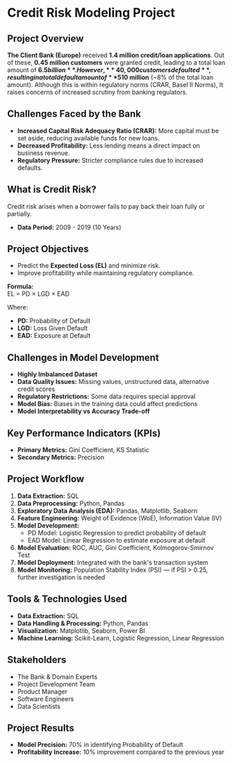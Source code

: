 # Credit Risk Modeling Project

## Project Overview  
**The Client Bank (Europe)** received **1.4 million credit/loan applications**. Out of these, **0.45 million customers** were granted credit, leading to a total loan amount of **$6.5 billion**.  
However, **40,000 customers defaulted**, resulting in a total default amount of **$510 million** (~8% of the total loan amount). Although this is within regulatory norms (CRAR, Basel II Norms), It raises concerns of increased scrutiny from banking regulators.

## Challenges Faced by the Bank  
- **Increased Capital Risk Adequacy Ratio (CRAR):** More capital must be set aside, reducing available funds for new loans.  
- **Decreased Profitability:** Less lending means a direct impact on business revenue.  
- **Regulatory Pressure:** Stricter compliance rules due to increased defaults.  

## What is Credit Risk?  
Credit risk arises when a borrower fails to pay back their loan fully or partially.  

- **Data Period:** 2009 - 2019 (10 Years)  

## Project Objectives  
- Predict the **Expected Loss (EL)** and minimize risk.  
- Improve profitability while maintaining regulatory compliance.  

**Formula:**  
EL = PD × LGD × EAD

Where:  
- **PD:** Probability of Default  
- **LGD:** Loss Given Default  
- **EAD:** Exposure at Default  

## Challenges in Model Development  
- **Highly Imbalanced Dataset**  
- **Data Quality Issues:** Missing values, unstructured data, alternative credit scores  
- **Regulatory Restrictions:** Some data requires special approval  
- **Model Bias:** Biases in the training data could affect predictions  
- **Model Interpretability vs Accuracy Trade-off**

## Key Performance Indicators (KPIs)  
- **Primary Metrics:** Gini Coefficient, KS Statistic  
- **Secondary Metrics:** Precision  

## Project Workflow  
1. **Data Extraction:** SQL  
2. **Data Preprocessing:** Python, Pandas  
3. **Exploratory Data Analysis (EDA):** Pandas, Matplotlib, Seaborn  
4. **Feature Engineering:** Weight of Evidence (WoE), Information Value (IV)  
5. **Model Development:**  
   - PD Model: Logistic Regression to predict probability of default  
   - EAD Model: Linear Regression to estimate exposure at default  
6. **Model Evaluation:** ROC, AUC, Gini Coefficient, Kolmogorov-Smirnov Test  
7. **Model Deployment:** Integrated with the bank's transaction system  
8. **Model Monitoring:** Population Stability Index (PSI) — if PSI > 0.25, further investigation is needed

## Tools & Technologies Used  
- **Data Extraction:** SQL  
- **Data Handling & Processing:** Python, Pandas  
- **Visualization:** Matplotlib, Seaborn, Power BI  
- **Machine Learning:** Scikit-Learn, Logistic Regression, Linear Regression

## Stakeholders  
- The Bank & Domain Experts  
- Project Development Team  
- Product Manager  
- Software Engineers  
- Data Scientists

## Project Results  
- **Model Precision:** 70% in identifying Probability of Default  
- **Profitability Increase:** 10% improvement compared to the previous year  

